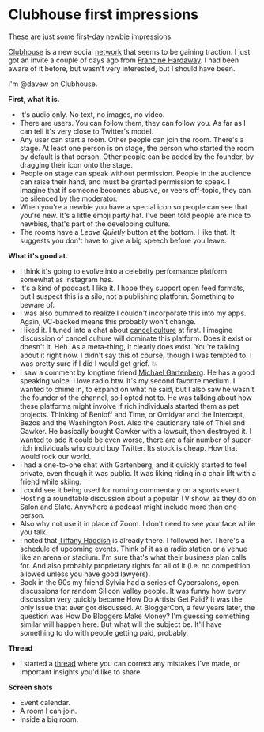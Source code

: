 # Clubhouse first impressions
These are just some first-day newbie impressions.  

<a href="https://www.joinclubhouse.com/">Clubhouse</a> is a new social <a href="https://techcrunch.com/2020/04/18/clubhouse-app-chat-rooms/">network</a> that seems to be gaining traction. I just got an invite a couple of days ago from <a href="https://twitter.com/hardaway">Francine Hardaway</a>. I had been aware of it before, but wasn't very interested, but I should have been.

I'm @davew on Clubhouse.

<b>First, what it is.</b>
* It's audio only. No text, no images, no video.
* There are users. You can follow them, they can follow you. As far as I can tell it's very close to Twitter's model.
* Any user can start a room. Other people can join the room. There's a stage. At least one person is on stage, the person who started the room by default is that person. Other people can be added by the founder, by dragging their icon onto the stage. 
* People on stage can speak without permission. People in the audience can raise their hand, and must be granted permission to speak. I imagine that if someone becomes abusive, or veers off-topic, they can be silenced by the moderator.
* When you're a newbie you have a special icon so people can see that you're new. It's a little emoji party hat. I've been told people are nice to newbies, that's part of the developing culture.
* The rooms have a <i>Leave Quietly</i> button at the bottom. I like that. It suggests you don't have to give a big speech before you leave. 

<b>What it's good at.</b>
* I think it's going to evolve into a celebrity performance platform somewhat as Instagram has.
* It's a kind of podcast. I like it. I hope they support open feed formats, but I suspect this is a silo, not a publishing platform. Something to beware of. 
* I was also bummed to realize I couldn't incorporate this into my apps. Again, VC-backed means this probably won't change. 
* I liked it. I tuned into a chat about <a href="https://duckduckgo.com/?q=cancel+culture&t=hk&ia=web">cancel culture</a> at first. I imagine discussion of cancel culture will dominate this platform. Does it exist or doesn't it. Heh. As a meta-thing, it clearly does exist. You're talking about it right now. I didn't say this of course, though I was tempted to. I was pretty sure if I did I would get grief. :boom:
* I saw a comment by longtime friend <a href="https://twitter.com/gartenberg">Michael Gartenberg</a>. He has a good speaking voice. I love radio btw. It's my second favorite medium. I wanted to chime in, to expand on what he said, but I also saw he wasn't the founder of the channel, so I opted not to. He was talking about how these platforms might involve if rich individuals started them as pet projects. Thinking of Benioff and Time, or Omidyar and the Intercept, Bezos and the Washington Post. Also the cautionary tale of Thiel and Gawker. He basically bought Gawker with a lawsuit, then destroyed it. I wanted to add it could be even worse, there are a fair number of super-rich individuals who could buy Twitter. Its stock is cheap. How that would rock our world. 
* I had a one-to-one chat with Gartenberg, and it quickly started to feel private, even though it was public. It was liking riding in a chair lift with a friend while skiing. 
* I could see it being used for running commentary on a sports event. Hosting a roundtable discussion about a popular TV show, as they do on Salon and Slate. Anywhere a podcast might include more than one person. 
* Also why not use it in place of Zoom. I don't need to see your face while you talk.
* I noted that <a href="https://en.wikipedia.org/wiki/Tiffany_Haddish">Tiffany Haddish</a> is already there. I followed her. There's a schedule of upcoming events. Think of it as a radio station or a venue like an arena or stadium. I'm sure that's what their business plan calls for. And also probably proprietary rights for all of it (i.e. no competition allowed unless you have good lawyers). 
* Back in the 90s my friend Sylvia had a series of Cybersalons, open discussions for random Silicon Valley people. It was funny how every discussion very quickly became How Do Artists Get Paid? It was the only issue that ever got discussed. At BloggerCon, a few years later, the question was How Do Bloggers Make Money? I'm guessing something similar will happen here. But what will the subject be. It'll have something to do with people getting paid, probably. 

<b>Thread</b>
* I started a <a href="https://twitter.com/davewiner/status/1291035262592720897">thread</a> where you can correct any mistakes I've made, or important insights you'd like to share. 

<b>Screen shots</b>
* Event calendar.
* A room I can join.
* Inside a big room.

